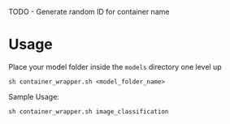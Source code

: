 TODO - Generate random ID for container name

# Usage 

Place your model folder inside the ```models``` directory one level up

```
sh container_wrapper.sh <model_folder_name>
```

Sample Usage: 
```
sh container_wrapper.sh image_classification
```
